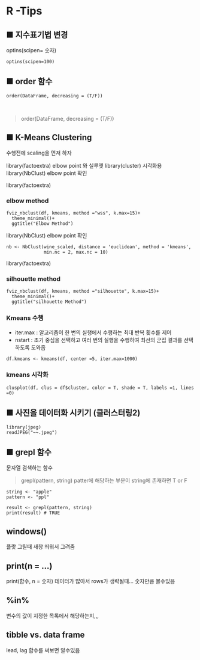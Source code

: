 <!--
---
layout: single
title: "R - Tips"
categories: R
tag: [r]
toc: true # 목차 보여주기
author_profile: false   # 프로필 제거
# sidebar:    # 프로필 제거 후 사이드바 보여주기
#     nav: "counts"
typora-root-url: ../
---
<br>
-->

# R -Tips

## ■ 지수표기법 변경
optins(scipen= 숫자)

```{r}
optins(scipen=100)
```

## ■ order 함수
```{r}
order(DataFrame, decreasing = (T/F))
```

<br>

> order(DataFrame, decreasing = (T/F))

## ■ K-Means Clustering
수행전에 scaling을 먼저 하자

library(factoextra) elbow point 와 실루엣
library(cluster) 시각화용
library(NbClust) elbow point 확인

library(factoextra)
### elbow method
```
fviz_nbclust(df, kmeans, method ="wss", k.max=15)+
  theme_minimal()+
  ggtitle("Elbow Method")
```

library(NbClust) elbow point 확인
```
nb <- NbClust(wine_scaled, distance = 'euclidean', method = 'kmeans', 
              min.nc = 2, max.nc = 10)
```

library(factoextra)
### silhouette method
```
fviz_nbclust(df, kmeans, method ="silhouette", k.max=15)+
  theme_minimal()+
  ggtitle("silhouette Method")
```
### Kmeans 수행
- iter.max : 알고리즘이 한 번의 실행에서 수행하는 최대 반복 횟수를 제어
- nstart : 초기 중심을 선택하고 여러 번의 실행을 수행하여 최선의 군집 결과를 선택하도록 도와줍

```
df.kmeans <- kmeans(df, center =5, iter.max=1000)
```

### kmeans 시각화
```
clusplot(df, clus = df$cluster, color = T, shade = T, labels =1, lines =0)
```
## ■ 사진을 데이터화 시키기 (클러스터링2)
```
library(jpeg)
readJPEG("~~.jpeg")
```

## ■ grepl 함수
문자열 검색하는 함수

> grepl(pattern, string)
patter에 해당하는 부분이 string에 존재하면 T or F

```
string <- "apple"
pattern <- "ppl"

result <- grepl(pattern, string)
print(result) # TRUE
```


## windows()
플랏 그릴때 새창 띄워서 그려줌

## print(n = ...)
print(함수, n = 숫자)
데이터가 많아서 rows가 생략될때... 숫자만큼 볼수있음

## %in%
변수의 값이 지정한 목록에서 해당하는지,,,

## tibble vs. data frame
lead, lag 함수를 써보면 알수있음
